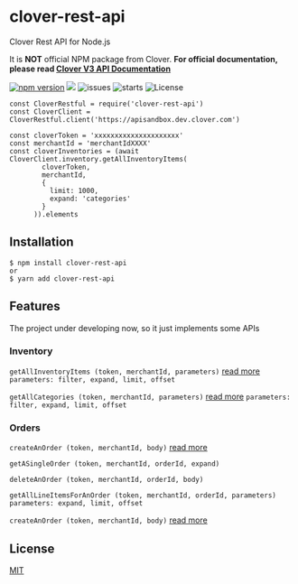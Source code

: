# clover-rest-api

Clover Rest API for Node.js

It is **NOT** official NPM package from Clover. **For official documentation, please read [Clover V3 API Documentation](https://www.clover.com/api_docs/)**

[![npm version](https://badge.fury.io/js/clover-rest-api.svg)](https://badge.fury.io/js/clover-rest-api)
[![](https://img.shields.io/npm/dt/clover-rest-api.svg)](https://www.npmjs.com/package/clover-rest-api)
![issues](https://img.shields.io/github/issues/Menupedia/clover-rest-api.svg)
![starts](https://img.shields.io/github/stars/Menupedia/clover-rest-api.svg)
![License](https://img.shields.io/github/license/Menupedia/clover-rest-api.svg)

```
const CloverRestful = require('clover-rest-api')
const CloverClient = CloverRestful.client('https://apisandbox.dev.clover.com')

const cloverToken = 'xxxxxxxxxxxxxxxxxxxxx'
const merchantId = 'merchantIdXXXX'
const cloverInventories = (await CloverClient.inventory.getAllInventoryItems(
        cloverToken,
        merchantId,
        {
          limit: 1000,
          expand: 'categories'
        }
      )).elements
```

## Installation

```
$ npm install clover-rest-api
or
$ yarn add clover-rest-api
```

## Features

The project under developing now, so it just implements some APIs

### Inventory

`getAllInventoryItems (token, merchantId, parameters)`
[read more](https://www.clover.com/api_docs/#!/inventory/GetItems)
`parameters: filter, expand, limit, offset`

`getAllCategories (token, merchantId, parameters)`
[read more](https://www.clover.com/api_docs/#inventory_Categories)
`parameters: filter, expand, limit, offset`

### Orders

`createAnOrder (token, merchantId, body)`
[read more](https://www.clover.com/api_docs/#!/orders/CreateOrder)

`getASingleOrder (token, merchantId, orderId, expand)`

`deleteAnOrder (token, merchantId, orderId, body)`

`getAllLineItemsForAnOrder (token, merchantId, orderId, parameters)`
`parameters: expand, limit, offset`

`createAnOrder (token, merchantId, body)`
[read more](https://www.clover.com/api_docs/#!/orders/CreateLineItem)

## License

[MIT](https://github.com/Menupedia/clover-rest-api/blob/master/LICENSE)
